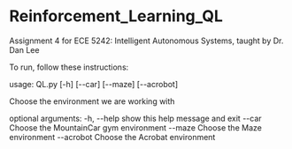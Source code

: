 # Reinforcement_Learning_QL
Assignment 4 for ECE 5242: Intelligent Autonomous Systems, taught by Dr. Dan Lee

To run, follow these instructions:

usage: QL.py [-h] [--car] [--maze] [--acrobot]

Choose the environment we are working with

optional arguments:
  -h, --help  show this help message and exit
  --car       Choose the MountainCar gym environment
  --maze      Choose the Maze environment
  --acrobot   Choose the Acrobat environment
